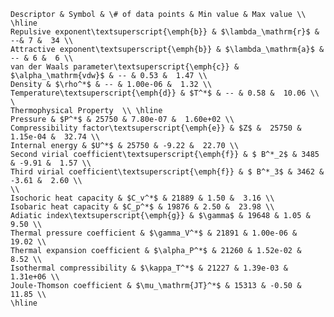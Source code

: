 
    Descriptor & Symbol & \# of data points & Min value & Max value \\ \hline 
    Repulsive exponent\textsuperscript{\emph{b}} & $\lambda_\mathrm{r}$ & --& 7 &  34 \\
    Attractive exponent\textsuperscript{\emph{b}} & $\lambda_\mathrm{a}$ & -- & 6 &  6 \\ 
    van der Waals parameter\textsuperscript{\emph{c}} & $\alpha_\mathrm{vdw}$ & -- & 0.53 &  1.47 \\ 
    Density & $\rho^*$ & -- & 1.00e-06 &  1.32 \\
    Temperature\textsuperscript{\emph{d}} & $T^*$ & -- & 0.58 &  10.06 \\
    \
    Thermophysical Property  \\ \hline
    Pressure & $P^*$ & 25750 & 7.80e-07 &  1.60e+02 \\
    Compressibility factor\textsuperscript{\emph{e}} & $Z$ &  25750 & 1.15e-04 &  32.74 \\
    Internal energy & $U^*$ & 25750 & -9.22 &  22.70 \\
    Second virial coefficient\textsuperscript{\emph{f}} & $ B^*_2$ & 3485 & -9.91 &  1.57 \\
    Third virial coefficient\textsuperscript{\emph{f}} & $ B^*_3$ & 3462 & -3.61 &  2.60 \\
    \\
    Isochoric heat capacity & $C_v^*$ & 21889 & 1.50 &  3.16 \\
    Isobaric heat capacity & $C_p^*$ & 19876 & 2.50 &  23.98 \\
    Adiatic index\textsuperscript{\emph{g}} & $\gamma$ & 19648 & 1.05 &  9.50 \\
    Thermal pressure coefficient & $\gamma_V^*$ & 21891 & 1.00e-06 &  19.02 \\
    Thermal expansion coefficient & $\alpha_P^*$ & 21260 & 1.52e-02 &  8.52 \\
    Isothermal compressibility & $\kappa_T^*$ & 21227 & 1.39e-03 &  1.31e+06 \\
    Joule-Thomson coefficient & $\mu_\mathrm{JT}^*$ & 15313 & -0.50 &  11.85 \\
    \hline 
    